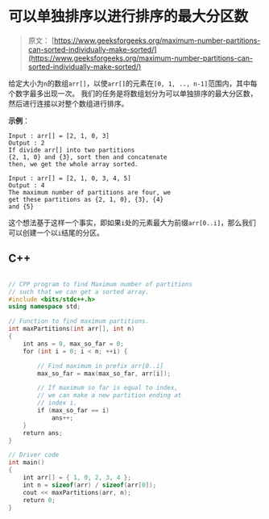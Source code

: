 # 可以单独排序以进行排序的最大分区数

> 原文： [https://www.geeksforgeeks.org/maximum-number-partitions-can-sorted-individually-make-sorted/](https://www.geeksforgeeks.org/maximum-number-partitions-can-sorted-individually-make-sorted/)

给定大小为`n`的数组`arr[]`，以使`arr[]`的元素在`[0, 1, .., n-1]`范围内，其中每个数字最多出现一次。 我们的任务是将数组划分为可以单独排序的最大分区数，然后进行连接以对整个数组进行排序。

**示例**：

```
Input : arr[] = [2, 1, 0, 3]
Output : 2
If divide arr[] into two partitions
{2, 1, 0} and {3}, sort then and concatenate
then, we get the whole array sorted.

Input : arr[] = [2, 1, 0, 3, 4, 5]
Output : 4
The maximum number of partitions are four, we
get these partitions as {2, 1, 0}, {3}, {4} 
and {5}

```



这个想法基于这样一个事实，即如果`i`处的元素最大为前缀`arr[0..i]`，那么我们可以创建一个以`i`结尾的分区。

## C++ 

```cpp

// CPP program to find Maximum number of partitions 
// such that we can get a sorted array. 
#include <bits/stdc++.h> 
using namespace std; 

// Function to find maximum partitions. 
int maxPartitions(int arr[], int n) 
{ 
    int ans = 0, max_so_far = 0; 
    for (int i = 0; i < n; ++i) { 

        // Find maximum in prefix arr[0..i] 
        max_so_far = max(max_so_far, arr[i]); 

        // If maximum so far is equal to index, 
        // we can make a new partition ending at 
        // index i. 
        if (max_so_far == i) 
            ans++; 
    } 
    return ans; 
} 

// Driver code 
int main() 
{ 
    int arr[] = { 1, 0, 2, 3, 4 }; 
    int n = sizeof(arr) / sizeof(arr[0]); 
    cout << maxPartitions(arr, n); 
    return 0; 
} 

```